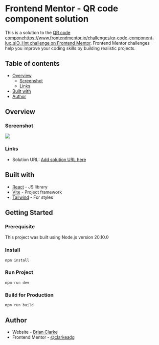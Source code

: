# Frontend Mentor - QR code component solution

This is a solution to the [QR code componehttps://www.frontendmentor.io/challenges/qr-code-component-iux_sIO_Hnt challenge on Frontend Mentor](). Frontend Mentor challenges help you improve your coding skills by building realistic projects. 

## Table of contents

- [Overview](#overview)
  - [Screenshot](#screenshot)
  - [Links](#links)
- [Built with](#built-with)
- [Author](#author)

## Overview

### Screenshot

![](./images/screenshot.jpg)

### Links

- Solution URL: [Add solution URL here](https://your-solution-url.com)

## Built with

- [React](https://reactjs.org/) - JS library
- [Vite](https://vitejs.dev/) - Project framework
- [Tailwind](https://tailwindcss.com/) - For styles

## Getting Started

### Prerequisite
This project was built using Node.js version 20.10.0

### Install
```
npm install
```

### Run Project
```
npm run dev
```

### Build for Production
```
npm run build
```

## Author

- Website - [Brian Clarke](https://www.clarkeanimation.com)
- Frontend Mentor - [@clarkeadg](https://www.frontendmentor.io/profile/yourusername)
